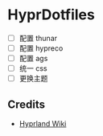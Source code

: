 # HyprDotfiles

- [ ] 配置 thunar
- [ ] 配置 hypreco
- [ ] 配置 ags
- [ ] 统一 css
- [ ] 更换主题

## Credits

- [Hyprland Wiki](https://wiki.hyprland.org/)